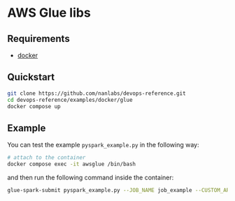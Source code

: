 # AWS Glue libs

## Requirements

- [docker](https://www.docker.com/)

## Quickstart

```sh
git clone https://github.com/nanlabs/devops-reference.git
cd devops-reference/examples/docker/glue
docker compose up
```

## Example

You can test the example `pyspark_example.py` in the following way:

```sh
# attach to the container
docker compose exec -it awsglue /bin/bash
```

and then run the following command inside the container:

```sh
glue-spark-submit pyspark_example.py --JOB_NAME job_example --CUSTOM_ARGUMENT custom_value
```
